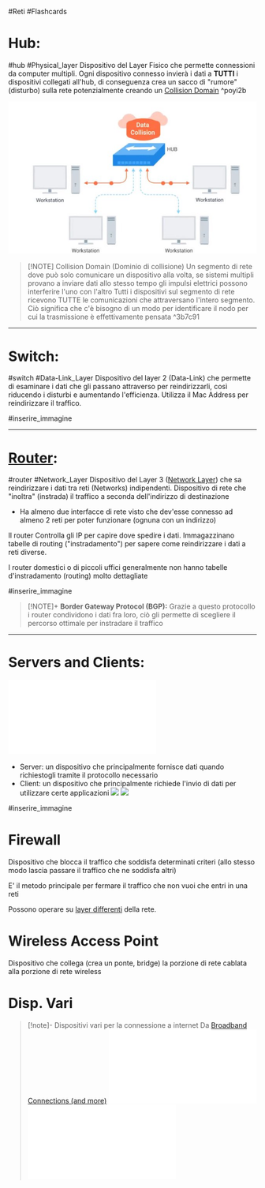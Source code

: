 #Reti 
#Flashcards 
# Hub:
#hub #Physical_layer 
Dispositivo del Layer Fisico che permette connessioni da computer multipli.
Ogni dispositivo connesso invierà i dati a **TUTTI** i dispositivi collegati all'hub, di conseguenza crea un sacco di "rumore" (disturbo) sulla rete potenzialmente creando un [Collision Domain](#%5E3b7c91) ^poyi2b

![D5zH9SyxCKd9GJ4T6rkBdeqZw1coQAaQyCUzUF4FozBvW7qpdB8h8UunzK81AdMrhhfMUEWe3hZRNfTdVriNeGAMFNVZwvBRMfk4q5QkafxJkpb2M19evr3BDVVQQW3yf1ovzS](Studio/Materiali/D5zH9SyxCKd9GJ4T6rkBdeqZw1coQAaQyCUzUF4FozBvW7qpdB8h8UunzK81AdMrhhfMUEWe3hZRNfTdVriNeGAMFNVZwvBRMfk4q5QkafxJkpb2M19evr3BDVVQQW3yf1ovzS.jpg)
>[!NOTE] Collision Domain (Dominio di collisione)
>Un segmento di rete dove può solo comunicare un dispositivo alla volta, se sistemi multipli provano a inviare dati allo stesso tempo gli impulsi elettrici possono interferire l'uno con l'altro 
>Tutti i dispositivi sul segmento di rete ricevono TUTTE le comunicazioni che attraversano l'intero segmento. Ciò significa che c'è bisogno di un modo per identificare il nodo per cui la trasmissione è effettivamente pensata
>^3b7c91

---
# Switch:
#switch #Data-Link_Layer 
Dispositivo del layer 2 (Data-Link) che permette di esaminare i dati che gli passano attraverso per reindirizzarli, così riducendo i disturbi e aumentando l'efficienza. 
Utilizza il Mac Address per reindirizzare il traffico.

#inserire_immagine 

---
# [Router](Studio/It%20Support/Bits%20and%20Bytes%20of%20Networking/Routing.md): 
#router #Network_Layer 
Dispositivo del Layer 3 ([Network Layer](Studio/It%20Support/Bits%20and%20Bytes%20of%20Networking/Network%20Layer.md)) che sa reindirizzare i dati tra reti (Networks) indipendenti. Dispositivo di rete che "inoltra" (instrada) il traffico a seconda dell'indirizzo di destinazione
- Ha almeno due interfacce di rete visto che dev'esse connesso ad almeno 2 reti per poter funzionare (ognuna con un indirizzo)

Il router Controlla gli IP per capire dove spedire i dati. Immagazzinano tabelle di routing ("instradamento") per sapere come reindirizzare i dati a reti diverse.

I router domestici o di piccoli uffici generalmente non hanno tabelle d'instradamento (routing) molto dettagliate

#inserire_immagine 

>[!NOTE]+ **Border Gateway Protocol (BGP):**
>Grazie a questo protocollo i router condividono i dati fra loro, ciò gli permette di scegliere il percorso ottimale per instradare il traffico
  
---
# Servers and Clients:
![Client-server-base.excalidraw](Studio/Excalidraw/Client-server-base.excalidraw.md)
- Server: un dispositivo che principalmente fornisce dati quando richiestogli tramite il protocollo necessario
- Client: un dispositivo che principalmente richiede l'invio di dati per utilizzare certe applicazioni
![](Studio/It%20Support/Bits%20and%20Bytes%20of%20Networking/Modello%20TCP%20IP.md#^9b37b2)
![](Studio/It%20Support/Bits%20and%20Bytes%20of%20Networking/Modello%20TCP%20IP.md#^28682e)

#inserire_immagine 

# Firewall
Dispositivo che blocca il traffico che soddisfa determinati criteri (allo stesso modo lascia passare il traffico che ne soddisfa altri)

E' il metodo principale per fermare il traffico che non vuoi che entri in una reti

Possono operare su [layer differenti](Studio/It%20Support/Bits%20and%20Bytes%20of%20Networking/Modello%20TCP%20IP.md) della rete.


# Wireless Access Point
Dispositivo che collega (crea un ponte, bridge) la porzione di rete cablata alla porzione di rete wireless 


# Disp. Vari
>[!note]- Dispositivi vari per la connessione a internet
>Da [Broadband Connections (and more)](Studio/It%20Support/Bits%20and%20Bytes%20of%20Networking/Broadband%20Connections%20(and%20more).md)
>![](Studio/It%20Support/Bits%20and%20Bytes%20of%20Networking/Broadband%20Connections%20(and%20more).md#DSLAM%20Digital%20Subscriber%20Line%20Access%20Multiplexer)
>![](Studio/It%20Support/Bits%20and%20Bytes%20of%20Networking/Broadband%20Connections%20(and%20more).md#Cable%20Modem)
>